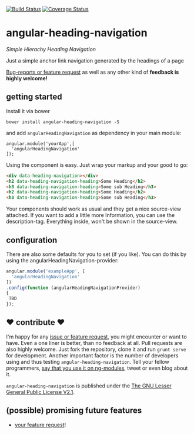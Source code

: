 [![Build Status](https://travis-ci.org/johannesjo/angular-heading-navigation.svg)](https://travis-ci.org/johannesjo/angular-heading-navigation)
[![Coverage Status](https://coveralls.io/repos/johannesjo/angular-heading-navigation/badge.svg?branch=master)](https://coveralls.io/r/johannesjo/angular-heading-navigation?branch=master)

angular-heading-navigation
===========

*Simple Hierachy Heading Navigation*

Just a simple anchor link navigation generated by the headings of a page

[Bug-reports or feature request](https://github.com/johannesjo/angular-heading-navigation/issues) as well as any other kind of **feedback is highly welcome!**

## getting started

Install it via bower
```
bower install angular-heading-navigation -S
```
and add `angularHeadingNavigation` as dependency in your main module:
```
angular.module('yourApp',[
  'angularHeadingNavigation'
]);
```

Using the component is easy. Just wrap your markup and your good to go:

```html
<div data-heading-navigation></div>
<h2 data-heading-navigation-heading>Some Heading</h2>
<h3 data-heading-navigation-heading>Some sub Heading</h3>
<h2 data-heading-navigation-heading>Some Heading</h2>
<h3 data-heading-navigation-heading>Some sub Heading</h3>
```
Your components should work as usual and they get a nice source-view attached. If you want to add a little more Information, you can use the description-tag. Everything inside, won't be shown in the source-view.

## configuration
There are also some defaults for you to set (if you like). You can do this by using the angularHeadingNavigation-provider:
```javascript
angular.module('exampleApp', [
  'angularHeadingNavigation'
])
.config(function (angularHeadingNavigationProvider)
{
 TBD
});
```



## ❤ contribute ❤
I'm happy for any [issue or feature request](https://github.com/johannesjo/angular-heading-navigation/issues), you might encounter or want to have. Even a one liner is better, than no feedback at all. Pull requests are also highly welcome. Just fork the repository, clone it and run `grunt serve` for development. Another important factor is the number of developers using and thus testing `angular-heading-navigation`. Tell your fellow programmers, [say that you use it on ng-modules](http://ngmodules.org/modules/angular-heading-navigation), tweet or even blog about it.

`angular-heading-navigation` is published under the [The GNU Lesser General Public License V2.1](https://github.com/johannesjo/angular-heading-navigation/blob/master/LICENSE).

## (possible) promising future features
* [your feature request](https://github.com/johannesjo/angular-heading-navigation/issues)!
